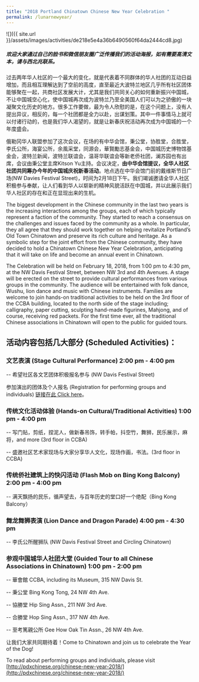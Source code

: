 ```yaml
---
title: "2018 Portland Chinatown Chinese New Year Celebration "
permalink: /lunarnewyear/
---
```


![]({{ site.url }}/assets/images/activities/de218e5e4a36b6490560f64da2444cd8.jpg)

##### 欢迎大家通过自己的脸书和微信朋友圈广泛传播我们的活动海报，如有需要高清文本，请与西北兆联系。

过去两年华人社区的一个最大的变化，就是代表着不同群体的华人社团的互动日益增加，而且相互理解达到了空前的高度，直至最近大波特兰地区几乎所有社区团体能够聚在一起，共商社区发展大计，尤其是我们共同关心的如何重新振兴中国城，不让中国城空心化，使中国城再次成为波特兰乃至全美国人们可以为之骄傲的一块凝聚文化历史的地方。很多工作要做，最为令人欣慰的是，在这个问题上，没有人提出异议，相反的，每一个社团都是全力以赴，出谋划策。其中一件事情马上就可以付诸行动的，也是我们华人渴望的，就是让新春庆祝活动再次成为中国城的一个年度盛会。

俄勒冈华人联盟参加了这次会议，在场的有中华会馆，秉公堂，协胜堂，合胜堂，李氏公所，海宴公所，余風采堂，同源会，華賢勵志基金会，中国城历史博物馆基金会，波特兰新闻，波特兰联谊会，温哥华联谊会等新老侨社团，澜苏园也有出席，会议由秉公堂主席Kitson Yu主持。会议决定，<b>由中华会馆提议，全华人社区社团共同筹办今年的中国城庆祝新春活动</b>。地点选在中华会馆门前的戴维斯节日广场(NW Davies Festival Street)，时间为2月18日下午。我们竭诚邀请全华人社区积极参与奉献，让人们看到华人以崭新的精神风貌活跃在中国城，并以此展示我们华人社区的存在和正在显现出来的生机。

The biggest development in the Chinese community in the last two years is the increasing interactions among the groups, each of which typically represent a faction of the community. They started to reach a consensus on the challenges and issues faced by the community as a whole. In particular, they all agree that they should work together on helping revitalize Portland’s Old Town Chinatown and preserve its rich culture and heritage. As a symbolic step for the joint effort from the Chinese community, they have decided to hold a Chinatown Chinese New Year Celebration, anticipating that it will take on life and become an annual event in Chinatown.

The Celebration will be held on February 18, 2018, from 1:00 pm to 4:30 pm, at the NW Davis Festival Street, between NW 3rd and 4th Avenues. A stage will be erected on the street to provide cultural performances from various groups in the community. The audience will be entertained with folk dance, Wushu, lion dance and music with Chinese instruments. Families are welcome to join hands-on traditional activities to be held on the 3rd floor of the CCBA building, located to the north side of the stage including; calligraphy, paper cutting, sculpting hand-made figurines, Mahjong, and of course, receiving red packets. For the first time ever, all the traditional Chinese associations in Chinatown will open to the public for guided tours.

## 活动内容包括几大部分 (Scheduled Activities)：

### 文艺表演 (Stage Cultural Performance) 2:00 pm - 4:00 pm

-- 希望社区各文艺团体积极报名参与 (NW Davis Festival Street)

参加演出的团体及个人报名 (Registration for performing groups and individuals) [链接在此 Click here](https://docs.google.com/forms/d/e/1FAIpQLSfsolT4q0JKHoVElCh9QhlrrwfNyDXNu6jAtSQle3_SAtdVAQ/viewform)。

### 传统文化活动体验 (Hands-on Cultural/Traditional Activities) 1:00 pm - 4:00 pm

-- 写门贴，剪纸，捏泥人，做新春吊饰，转手帕，抖空竹，舞狮，民乐展示，麻将，and more (3rd floor in CCBA)

-- 盛邀社区艺术家现场与大家分享华人文化，现场作画，书法。(3rd floor in CCBA)

### 传统侨社建筑上的快闪活动 (Flash Mob on Bing Kong Balcony) 2:00 pm - 4:00 pm

-- 满天飘扬的民乐，循声望去，与百年历史的堂口好一个绝配（Bing Kong Balcony）

### 舞龙舞狮表演 (Lion Dance and Dragon Parade) 4:00 pm - 4:30 pm

-- 李氏公所醒狮队 (NW Davis Festival Street and Circling Chinatown)

### 参观中国城华人社团大堂 (Guided Tour to all Chinese Associations in Chinatown) 1:00 pm - 2:00 pm

-- 華會館 CCBA, including its Museum, 315 NW Davis St.

-- 秉公堂 Bing Kong Tong, 24 NW 4th Ave.

-- 協勝堂 Hip Sing Assn., 211 NW 3rd Ave.

-- 合勝堂 Hop Sing Assn., 317 NW 4th Ave.

-- 至考篤親公所 Gee How Oak Tin Assn., 26 NW 4th Ave.

让我们大家共同期待着！Come to Chinatown and join us to celebrate the Year of the Dog!

To read about performing groups and individuals, please visit [http://pdxchinese.org/chinese-new-year-2018/](http://pdxchinese.org/chinese-new-year-2018/)
